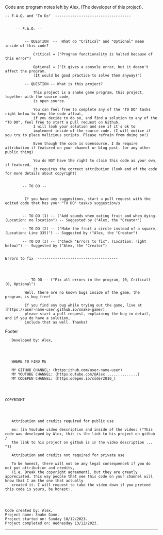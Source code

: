 
Code and program notes left by Alex, (The developer of this project).



    
    -- F.A.Q. and "To Do"  -----------------------------------


         -- F.A.Q. -- 


             -- QUESTION  --  What do "Critical" and "Optional" mean inside of this code?

                 Critical = ("Program functionality is halted because of this error")

                 Optional = ("It gives a console error, but it doesn't affect the program. 
                 (It would be good practice to solve them anyway)")

             -- QUESTION -- What is this project?

                 This project is a snake game program, this project, together with the source code,
                 is open source.

                 You can feel free to complete any of the "TO DO" tasks right below to keep the code afloat, 
                 if you decide to do so, and find a solution to any of the "TO DO", feel free to start a pull request on Github, 
                 I will look your solution and see if it's ok to 
                 implement inside of the source code. (I will notice if you try to place malicious scripts. Please refrain from doing so!)

                 Even though the code is opensource. I do require attribution if featured on your channel or blog post. (or any other public thing)

                 You do NOT have the right to claim this code as your own, if featured,
                 it requires the correct attribution (look end of the code for more details about copyright) 


            -- TO DO --


             If you have any suggestions, start a pull request with the edited code that has your "TO DO" task/s suggestion/s


            -- TO DO (1) -- ("Add sounds when eating fruit and when dying. (Location: no location") -- Suggested by ("Alex, the "Creator")

            -- TO DO (2) -- ("Make the fruit a circle instead of a square, (Location: Line 335)") -- Suggested by ("Alex, the "Creator")

            -- TO DO (3) -- ("Check "Errors to fix". (Location: right below)") -- Suggested by ("Alex, the "Creator")


    Errors to fix  -------------------------------------  




             -- TO DO -- ("Fix all errors in the program, (0, Critical) (0, Optional")

             Well, there are no known bugs inside of the game, the program, is bug free!

             If you find any bug while trying out the game, live at (https://user-name-user.github.io/snake-game/), 
             please start a pull request, explaining the bug in detail, and if you do have a solution, 
             include that as well. Thanks! 




Footer




       Developed by: Alex, 




       WHERE TO FIND ME

       MY GITHUB CHANNEL: (https:ithub.com/user-name-user)
       MY YOUTUBE CHANNEL: (https:outube.com/@Alex...............)
       MY CODEPEN CHANNEL: (https:odepen.io/coder2010_)




    COPYRIGHT




       Attribution and credits required for public use

       ex: (in Youtube video description and inside of the video: ("This code was developed by Alex, this is the link to his project on github / 
       the link to his project on github is in the video description ... "))

       Attribution and credits not required for private use

       To be honest, there will not be any legal consequenceS if you do not put attribution and credits, 
       (i.e. Break the copyright agreement), but they are greatly appreciated, this way people that see this code on your channel will know that I am the one that actually 
       created it. I will request to take the video down if you pretend this code is yours, be honest!.




    Code created by: Alex.  
    Project name: Snake Game.
    Project started on: Sunday 10/12/2023.
    Project completed on: Wednesday 13/12/2023. 




-------------------------------------
